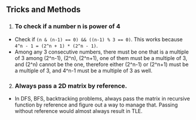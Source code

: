 ## Tricks and Methods

1. ### To check if a number n is power of 4

* Check if ```(n & (n-1) == 0) && ((n-1) % 3 == 0)```. This works because ```4^n - 1 = (2^n + 1) * (2^n - 1)```. 
* Among any 3 consecutive numbers, there must be one that is a multiple of 3 among (2^n-1), (2^n), (2^n+1), one of them must be a multiple of 3, and (2^n) cannot be the one, therefore either (2^n-1) or (2^n+1) must be a multiple of 3, and 4^n-1 must be a multiple of 3 as well.

2. ### Always pass a 2D matrix by reference.

* In DFS, BFS, backtracking problems, always pass the matrix in recursive function by reference and figure out a way to manage that. Passing without reference would almost always result in TLE.

 


